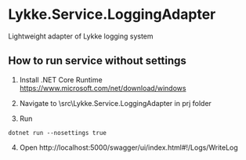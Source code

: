 # Lykke.Service.LoggingAdapter
Lightweight adapter of Lykke logging system

## How to run service without settings
1. Install .NET Core Runtime https://www.microsoft.com/net/download/windows

2. Navigate to \src\Lykke.Service.LoggingAdapter in prj folder

3. Run 
```
dotnet run --nosettings true 
```
4. Open http://localhost:5000/swagger/ui/index.html#!/Logs/WriteLog
